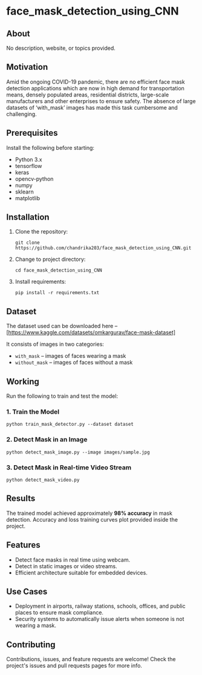 # face_mask_detection_using_CNN

## About
No description, website, or topics provided.

## Motivation
Amid the ongoing COVID-19 pandemic, there are no efficient face mask detection applications which are now in high demand for transportation means, densely populated areas, residential districts, large-scale manufacturers and other enterprises to ensure safety. The absence of large datasets of ‘with_mask’ images has made this task cumbersome and challenging. 

## Prerequisites
Install the following before starting:
- Python 3.x
- tensorflow
- keras
- opencv-python
- numpy
- sklearn
- matplotlib

## Installation
1. Clone the repository:
   ```
   git clone https://github.com/chandrika203/face_mask_detection_using_CNN.git
   ```
2. Change to project directory:
   ```
   cd face_mask_detection_using_CNN
   ```
3. Install requirements:
   ```
   pip install -r requirements.txt
   ```

## Dataset
The dataset used can be downloaded here – [https://www.kaggle.com/datasets/omkargurav/face-mask-dataset]

It consists of images in two categories:
- `with_mask` – images of faces wearing a mask
- `without_mask` – images of faces without a mask

## Working
Run the following to train and test the model:

### 1. Train the Model
```
python train_mask_detector.py --dataset dataset
```

### 2. Detect Mask in an Image
```
python detect_mask_image.py --image images/sample.jpg
```

### 3. Detect Mask in Real-time Video Stream
```
python detect_mask_video.py
```

## Results
The trained model achieved approximately **98% accuracy** in mask detection.
Accuracy and loss training curves plot provided inside the project.

## Features
- Detect face masks in real time using webcam.
- Detect in static images or video streams.
- Efficient architecture suitable for embedded devices.

## Use Cases
- Deployment in airports, railway stations, schools, offices, and public places to ensure mask compliance.
- Security systems to automatically issue alerts when someone is not wearing a mask.

## Contributing
Contributions, issues, and feature requests are welcome!
Check the project's issues and pull requests pages for more info.

